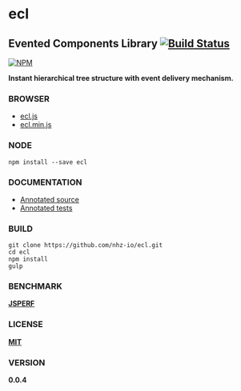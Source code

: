 # ecl

## Evented Components Library [![Build Status][travis-image]][travis-url]
[![NPM][npm-image]][npm-url]

**Instant hierarchical tree structure with event delivery mechanism.**

### BROWSER
* [ecl.js][dist-browser-js-url]
* [ecl.min.js][min-dist-browser-js-url]

### NODE
```
npm install --save ecl
```

### DOCUMENTATION
* [Annotated source][Source]
* [Annotated tests][Tests]

### BUILD
```
git clone https://github.com/nhz-io/ecl.git
cd ecl
npm install
gulp
```

### BENCHMARK
**[JSPERF][jsperf-url]**

### LICENSE

**[MIT](LICENSE)**

### VERSION
**0.0.4**

[travis-image]: https://travis-ci.org/nhz-io/ecl.svg
[travis-url]: https://travis-ci.org/nhz-io/ecl

[npm-image]: https://nodei.co/npm/ecl.png
[npm-url]: https://nodei.co/npm/ecl

[jsperf-url]: http://jsperf.com/ecl

[dist-browser-js-url]: https://raw.githubusercontent.com/nhz-io/ecl/master/ecl.js
[min-dist-browser-js-url]: https://raw.githubusercontent.com/nhz-io/ecl/master/ecl.min.js

[Source]: ./source/index.litcoffee
[Tests]: ./source/test/index.litcoffee
